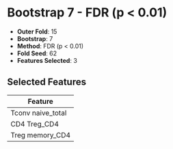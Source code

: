 # Bootstrap 7 - FDR (p < 0.01)

- **Outer Fold**: 15
- **Bootstrap**: 7
- **Method**: FDR (p < 0.01)
- **Fold Seed**: 62
- **Features Selected**: 3

## Selected Features

| Feature |
|---------|
| Tconv naive_total |
| CD4 Treg_CD4 |
| Treg memory_CD4 |
